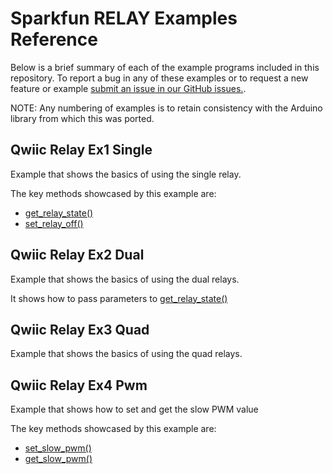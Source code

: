 # Sparkfun RELAY Examples Reference
Below is a brief summary of each of the example programs included in this repository. To report a bug in any of these examples or to request a new feature or example [submit an issue in our GitHub issues.](https://github.com/sparkfun/qwiic_relay_py/issues). 

NOTE: Any numbering of examples is to retain consistency with the Arduino library from which this was ported. 

## Qwiic Relay Ex1 Single
Example that shows the basics of using the single relay.

The key methods showcased by this example are:
- [get_relay_state()](https://docs.sparkfun.com/qwiic_relay_py/classqwiic__relay_1_1_qwiic_relay.html#a13f6189e3eab51e3789634698b25e964)
- [set_relay_off()](https://docs.sparkfun.com/qwiic_relay_py/classqwiic__relay_1_1_qwiic_relay.html#abf6d3441123340f697a3d3ed77ed81d1)

## Qwiic Relay Ex2 Dual
Example that shows the basics of using the dual relays.

It shows how to pass parameters to [get_relay_state()](https://docs.sparkfun.com/qwiic_relay_py/classqwiic__relay_1_1_qwiic_relay.html#a13f6189e3eab51e3789634698b25e964)

## Qwiic Relay Ex3 Quad
Example that shows the basics of using the quad relays.

## Qwiic Relay Ex4 Pwm
Example that shows how to set and get the slow PWM value

The key methods showcased by this example are:
- [set_slow_pwm()](https://docs.sparkfun.com/qwiic_relay_py/classqwiic__relay_1_1_qwiic_relay.html#a8ef8b677aecdcb5fee370002b207fe72)
- [get_slow_pwm()](https://docs.sparkfun.com/qwiic_relay_py/classqwiic__relay_1_1_qwiic_relay.html#a13c04f5a9c4802a382fa7458080543b1)

